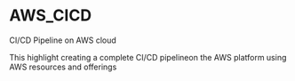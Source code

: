 # AWS_CICD
CI/CD Pipeline on AWS cloud


This highlight creating a complete CI/CD pipelineon the AWS platform using AWS resources and offerings
